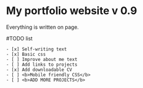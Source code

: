 # My portfolio website v 0.9

Everything is written on page.

#TODO list

	- [x] Self-writing text
	- [x] Basic css
	- [ ] Improve about me text
	- [ ] Add links to projects
	- [x] Add downloadable CV 
	- [ ] <b>Mobile friendly CSS</b>
	- [ ] <b>ADD MORE PROJECTS</b>